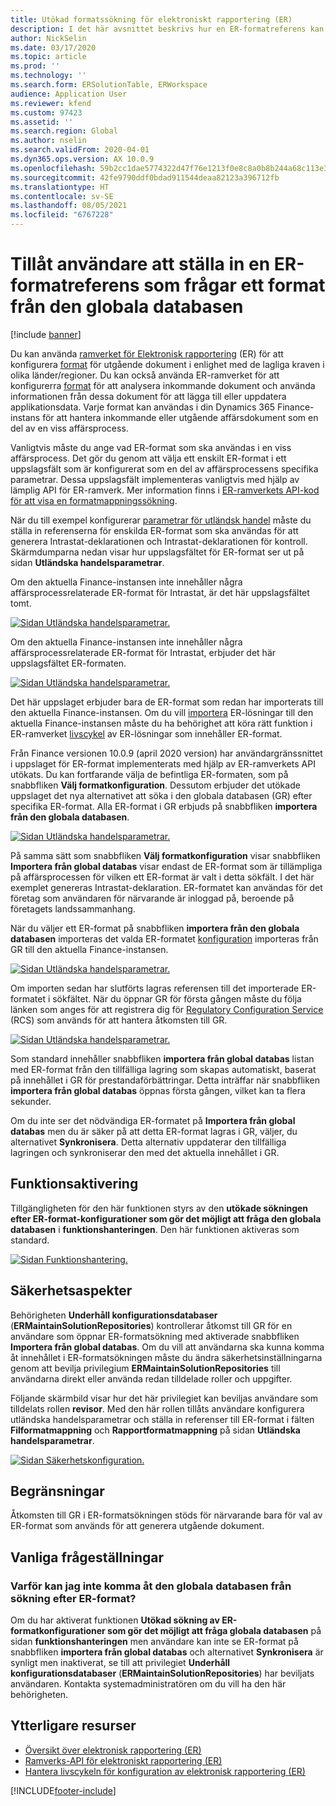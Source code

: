 ```yaml
---
title: Utökad formatssökning för elektroniskt rapportering (ER)
description: I det här avsnittet beskrivs hur en ER-formatreferens kan ställas in i ER-formatsökning när det format som krävs lagras i den globala databasen.
author: NickSelin
ms.date: 03/17/2020
ms.topic: article
ms.prod: ''
ms.technology: ''
ms.search.form: ERSolutionTable, ERWorkspace
audience: Application User
ms.reviewer: kfend
ms.custom: 97423
ms.assetid: ''
ms.search.region: Global
ms.author: nselin
ms.search.validFrom: 2020-04-01
ms.dyn365.ops.version: AX 10.0.9
ms.openlocfilehash: 59b2cc1dae5774322d47f76e1213f0e8c8a0b8b244a68c113e34484c1e59b209
ms.sourcegitcommit: 42fe9790ddf0bdad911544deaa82123a396712fb
ms.translationtype: HT
ms.contentlocale: sv-SE
ms.lasthandoff: 08/05/2021
ms.locfileid: "6767228"
---
```

# <a name="allow-users-to-set-up-an-er-format-reference-inquiring-a-format-from-the-global-repository"></a>Tillåt användare att ställa in en ER-formatreferens som frågar ett format från den globala databasen

[!include [banner](../includes/banner.md)]

Du kan använda [ramverket för Elektronisk rapportering](general-electronic-reporting.md) (ER) för att konfigurera [format](general-electronic-reporting.md#FormatComponentOutbound) för utgående dokument i enlighet med de lagliga kraven i olika länder/regioner. Du kan också använda ER-ramverket för att konfigurerra [format](general-electronic-reporting.md#FormatComponentInbound) för att analysera inkommande dokument och använda informationen från dessa dokument för att lägga till eller uppdatera applikationsdata. Varje format kan användas i din Dynamics 365 Finance-instans för att hantera inkommande eller utgående affärsdokument som en del av en viss affärsprocess.

Vanligtvis måste du ange vad ER-format som ska användas i en viss affärsprocess. Det gör du genom att välja ett enskilt ER-format i ett uppslagsfält som är konfigurerat som en del av affärsprocessens specifika parametrar. Dessa uppslagsfält implementeras vanligtvis med hjälp av lämplig API för ER-ramverk. Mer information finns i [ER-ramverkets API-kod för att visa en formatmappningssökning](er-apis-app73.md#code-to-display-a-format-mapping-lookup).

När du till exempel konfigurerar [parametrar för utländsk handel](../../../finance/localizations/emea-intrastat.md#set-up-foreign-trade-parameters) måste du ställa in referenserna för enskilda ER-format som ska användas för att generera Intrastat-deklarationen och Intrastat-deklarationen för kontroll. Skärmdumparna nedan visar hur uppslagsfältet för ER-format ser ut på sidan **Utländska handelsparametrar**.

Om den aktuella Finance-instansen inte innehåller några affärsprocessrelaterade ER-format för Intrastat, är det här uppslagsfältet tomt.

[![Sidan Utländska handelsparametrar.](./media/ER-ExtLookup-Lookup1.gif)](./media/ER-ExtLookup-Lookup1.gif)

Om den aktuella Finance-instansen inte innehåller några affärsprocessrelaterade ER-format för Intrastat, erbjuder det här uppslagsfältet ER-formaten.

[![Sidan Utländska handelsparametrar.](./media/ER-ExtLookup-Lookup2.png)](./media/ER-ExtLookup-Lookup2.png)

Det här uppslaget erbjuder bara de ER-format som redan har importerats till den aktuella Finance-instansen. Om du vill [importera](./tasks/er-import-configuration-lifecycle-services.md) ER-lösningar till den aktuella Finance-instansen måste du ha behörighet att köra rätt funktion i ER-ramverket [livscykel](general-electronic-reporting-manage-configuration-lifecycle.md) av ER-lösningar som innehåller ER-format.

Från Finance versionen 10.0.9 (april 2020 version) har användargränssnittet i uppslaget för ER-format implementerats med hjälp av ER-ramverkets API utökats. Du kan fortfarande välja de befintliga ER-formaten, som på snabbfliken **Välj formatkonfiguration**. Dessutom erbjuder det utökade uppslaget det nya alternativet att söka i den globala databasen (GR) efter specifika ER-format. Alla ER-format i GR erbjuds på snabbfliken **importera från den globala databasen**.

[![Sidan Utländska handelsparametrar.](./media/ER-ExtLookup-Lookup3.png)](./media/ER-ExtLookup-Lookup3.png)

På samma sätt som snabbfliken **Välj formatkonfiguration** visar snabbfliken **Importera från global databas** visar endast de ER-format som är tillämpliga på affärsprocessen för vilken ett ER-format är valt i detta sökfält. I det här exemplet genereras Intrastat-deklaration. ER-formatet kan användas för det företag som användaren för närvarande är inloggad på, beroende på företagets landssammanhang.

När du väljer ett ER-format på snabbfliken **importera från den globala databasen** importeras det valda ER-formatet [konfiguration](general-electronic-reporting.md#Configuration) importeras från GR till den aktuella Finance-instansen.

[![Sidan Utländska handelsparametrar.](./media/ER-ExtLookup-FormatImport.png)](./media/ER-ExtLookup-FormatImport.png)

Om importen sedan har slutförts lagras referensen till det importerade ER-formatet i sökfältet. När du öppnar GR för första gången måste du följa länken som anges för att registrera dig för [Regulatory Configuration Service](https://aka.ms/rcs) (RCS) som används för att hantera åtkomsten till GR.

[![Sidan Utländska handelsparametrar.](./media/ER-ExtLookup-RepoSignUp.png)](./media/ER-ExtLookup-RepoSignUp.png)

Som standard innehåller snabbfliken **importera från global databas** listan med ER-format från den tillfälliga lagring som skapas automatiskt, baserat på innehållet i GR för prestandaförbättringar. Detta inträffar när snabbfliken **importera från global databas** öppnas första gången, vilket kan ta flera sekunder.

Om du inte ser det nödvändiga ER-formatet på **Importera från global databas** men du är säker på att detta ER-format lagras i GR, väljer, du alternativet **Synkronisera**. Detta alternativ uppdaterar den tillfälliga lagringen och synkroniserar den med det aktuella innehållet i GR.

## <a name="feature-activation"></a>Funktionsaktivering

Tillgängligheten för den här funktionen styrs av den **utökade sökningen efter ER-format-konfigurationer som gör det möjligt att fråga den globala databasen** i **funktionshanteringen**. Den här funktionen aktiveras som standard.

[![Sidan Funktionshantering.](./media/ER-ExtLookup-FeatureMngt.png)](./media/ER-ExtLookup-FeatureMngt.png)

## <a name="security-considerations"></a>Säkerhetsaspekter

Behörigheten **Underhåll konfigurationsdatabaser** (**ERMaintainSolutionRepositories**) kontrollerar åtkomst till GR för en användare som öppnar ER-formatsökning med aktiverade snabbfliken **Importera från global databas**. Om du vill att användarna ska kunna komma åt innehållet i ER-formatsökningen måste du ändra säkerhetsinställningarna genom att bevilja privilegium **ERMaintainSolutionRepositories** till användarna direkt eller använda redan tilldelade roller och uppgifter.

Följande skärmbild visar hur det här privilegiet kan beviljas användare som tilldelats rollen **revisor**. Med den här rollen tillåts användare konfigurera utländska handelsparametrar och ställa in referenser till ER-format i fälten **Filformatmappning** och **Rapportformatmappning** på sidan **Utländska handelsparametrar**.

[![Sidan Säkerhetskonfiguration.](./media/ER-ExtLookup-SecuritySetting.png)](./media/ER-ExtLookup-SecuritySetting.png)

## <a name="limitations"></a>Begränsningar

Åtkomsten till GR i ER-formatsökningen stöds för närvarande bara för val av ER-format som används för att generera utgående dokument.

## <a name="frequently-asked-questions"></a>Vanliga frågeställningar

### <a name="why-cant-i-access-the-global-repository-from-the-er-format-lookup"></a>Varför kan jag inte komma åt den globala databasen från sökning efter ER-format?

Om du har aktiverat funktionen **Utökad sökning av ER-formatkonfigurationer som gör det möjligt att fråga globala databasen** på sidan **funktionshanteringen** men användare kan inte se ER-format på snabbfliken **importera från global databas** och alternativet **Synkronisera** är synligt men inaktiverat, se till att privilegiet **Underhåll konfigurationsdatabaser** (**ERMaintainSolutionRepositories**) har beviljats användaren. Kontakta systemadministratören om du vill ha den här behörigheten.

## <a name="additional-resources"></a>Ytterligare resurser

- [Översikt över elektronisk rapportering (ER)](general-electronic-reporting.md)
- [Ramverks-API för elektroniskt rapportering (ER)](er-apis-app73.md)
- [Hantera livscykeln för konfiguration av elektronisk rapportering (ER)](general-electronic-reporting-manage-configuration-lifecycle.md)


[!INCLUDE[footer-include](../../../includes/footer-banner.md)]